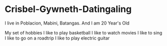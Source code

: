 # Crisbel-Gywneth-Datingaling
I live in Poblacion, Mabini, Batangas. And I am 20 Year's Old

My set of hobbies
I like to play basketball
I like to watch movies
I like to sing
I like to go on a roadtrip
I like to play electric guitar

